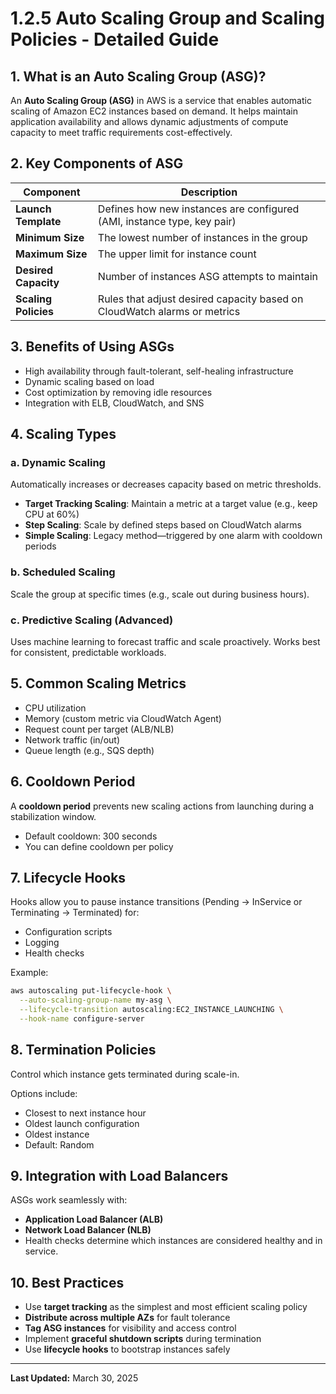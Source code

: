 
# 1.2.5 Auto Scaling Group and Scaling Policies - Detailed Guide

## 1. What is an Auto Scaling Group (ASG)?
An **Auto Scaling Group (ASG)** in AWS is a service that enables automatic scaling of Amazon EC2 instances based on demand. It helps maintain application availability and allows dynamic adjustments of compute capacity to meet traffic requirements cost-effectively.

## 2. Key Components of ASG

| Component           | Description                                                              |
|--------------------|--------------------------------------------------------------------------|
| **Launch Template** | Defines how new instances are configured (AMI, instance type, key pair) |
| **Minimum Size**    | The lowest number of instances in the group                              |
| **Maximum Size**    | The upper limit for instance count                                       |
| **Desired Capacity**| Number of instances ASG attempts to maintain                             |
| **Scaling Policies**| Rules that adjust desired capacity based on CloudWatch alarms or metrics|

## 3. Benefits of Using ASGs
- High availability through fault-tolerant, self-healing infrastructure
- Dynamic scaling based on load
- Cost optimization by removing idle resources
- Integration with ELB, CloudWatch, and SNS

## 4. Scaling Types

### a. Dynamic Scaling
Automatically increases or decreases capacity based on metric thresholds.

- **Target Tracking Scaling**: Maintain a metric at a target value (e.g., keep CPU at 60%)
- **Step Scaling**: Scale by defined steps based on CloudWatch alarms
- **Simple Scaling**: Legacy method—triggered by one alarm with cooldown periods

### b. Scheduled Scaling
Scale the group at specific times (e.g., scale out during business hours).

### c. Predictive Scaling (Advanced)
Uses machine learning to forecast traffic and scale proactively. Works best for consistent, predictable workloads.

## 5. Common Scaling Metrics
- CPU utilization
- Memory (custom metric via CloudWatch Agent)
- Request count per target (ALB/NLB)
- Network traffic (in/out)
- Queue length (e.g., SQS depth)

## 6. Cooldown Period
A **cooldown period** prevents new scaling actions from launching during a stabilization window.

- Default cooldown: 300 seconds
- You can define cooldown per policy

## 7. Lifecycle Hooks
Hooks allow you to pause instance transitions (Pending → InService or Terminating → Terminated) for:
- Configuration scripts
- Logging
- Health checks

Example:
```bash
aws autoscaling put-lifecycle-hook \
  --auto-scaling-group-name my-asg \
  --lifecycle-transition autoscaling:EC2_INSTANCE_LAUNCHING \
  --hook-name configure-server
```

## 8. Termination Policies
Control which instance gets terminated during scale-in.

Options include:
- Closest to next instance hour
- Oldest launch configuration
- Oldest instance
- Default: Random

## 9. Integration with Load Balancers
ASGs work seamlessly with:
- **Application Load Balancer (ALB)**
- **Network Load Balancer (NLB)**
- Health checks determine which instances are considered healthy and in service.

## 10. Best Practices
- Use **target tracking** as the simplest and most efficient scaling policy
- **Distribute across multiple AZs** for fault tolerance
- **Tag ASG instances** for visibility and access control
- Implement **graceful shutdown scripts** during termination
- Use **lifecycle hooks** to bootstrap instances safely

---

**Last Updated:** March 30, 2025

